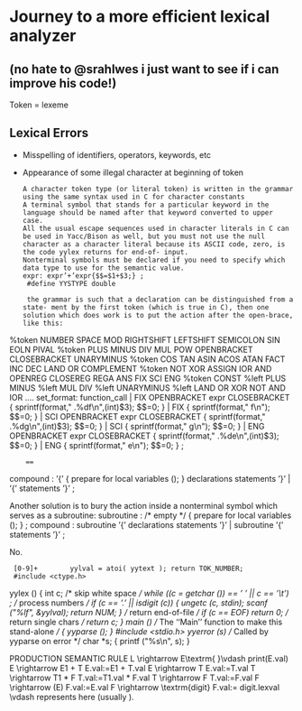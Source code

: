 # Journey to a more efficient lexical analyzer
## (no hate to @srahlwes i just want to see if i can improve his code!)
Token = lexeme
## Lexical Errors
* Misspelling of identifiers, operators, keywords, etc
* Appearance of some illegal character at beginning of token

      A character token type (or literal token) is written in the grammar using the same syntax used in C for character constants
      A terminal symbol that stands for a particular keyword in the language should be named after that keyword converted to upper case.
      All the usual escape sequences used in character literals in C can be used in Yacc/Bison as well, but you must not use the null character as a character literal because its ASCII code, zero, is the code yylex returns for end-of- input.
      Nonterminal symbols must be declared if you need to specify which data type to use for the semantic value.
      expr: expr’+’expr{$$=$1+$3;} ;
       #define YYSTYPE double

       the grammar is such that a declaration can be distinguished from a state- ment by the first token (which is true in C), then one solution which does work is to put the action after the open-brace, like this:

%token NUMBER SPACE MOD RIGHTSHIFT LEFTSHIFT SEMICOLON SIN EOLN PIVAL
%token PLUS MINUS DIV MUL POW OPENBRACKET CLOSEBRACKET UNARYMINUS
%token COS TAN ASIN ACOS ATAN FACT INC DEC LAND OR COMPLEMENT
%token NOT XOR ASSIGN IOR AND OPENREG CLOSEREG REGA ANS FIX SCI ENG
%token CONST
%left PLUS MINUS
%left MUL DIV
%left UNARYMINUS
%left LAND OR XOR NOT AND IOR
....
set_format: function_call
        | FIX OPENBRACKET expr CLOSEBRACKET
              { sprintf(format,"
.%df\n",(int)$3); $$=0; }
        | FIX { sprintf(format,"
f\n"); $$=0; }
        | SCI OPENBRACKET expr CLOSEBRACKET
              { sprintf(format,"
.%dg\n",(int)$3); $$=0; }
        | SCI { sprintf(format,"
g\n"); $$=0; }
        | ENG OPENBRACKET expr CLOSEBRACKET
              { sprintf(format,"
.%de\n",(int)$3); $$=0; }
        | ENG { sprintf(format,"
e\n"); $$=0; }
        ;
        

        ==
compound : ’{’ { prepare for local variables (); } declarations statements ’}’
| ’{’ statements ’}’
;


Another solution is to bury the action inside a nonterminal symbol which serves as a subroutine:
subroutine : /* empty */
{ prepare for local variables (); }
;
compound : subroutine
’{’ declarations statements ’}’ | subroutine
’{’ statements ’}’
;


No.
	
     [0-9]+        yylval = atoi( yytext ); return TOK_NUMBER;
     #include <ctype.h>
yylex ()
{ int c;
  /* skip white space  */
  while ((c = getchar ()) == ’ ’ || c == ’\t’)
    ;
  /* process numbers   */
  if (c == ’.’ || isdigit (c))
    {
      ungetc (c, stdin);
      scanf ("%lf", &yylval);
      return NUM;
    }
  /* return end-of-file  */
  if (c == EOF)
    return 0;
  /* return single chars */
  return c;
}
main ()     /* The ‘‘Main’’ function to make this stand-alone  */
{
yyparse (); }
#include <stdio.h>
yyerror (s)  /* Called by yyparse on error */
char *s; {
  printf ("%s\n", s);
}

PRODUCTION
SEMANTIC RULE
L \rightarrow E\textrm{ }\vdash
print(E.val)
E \rightarrow E1 + T
E.val:=E1 + T.val
E \rightarrow T
E.val:=T.val
T \rightarrow T1 * F
T.val:=T1.val * F.val
T \rightarrow F
T.val:=F.val
F \rightarrow (E)
F.val:=E.val
F \rightarrow \textrm{digit}
F.val:= digit.lexval
\vdash represents <end of line> here (usually <end of input>).